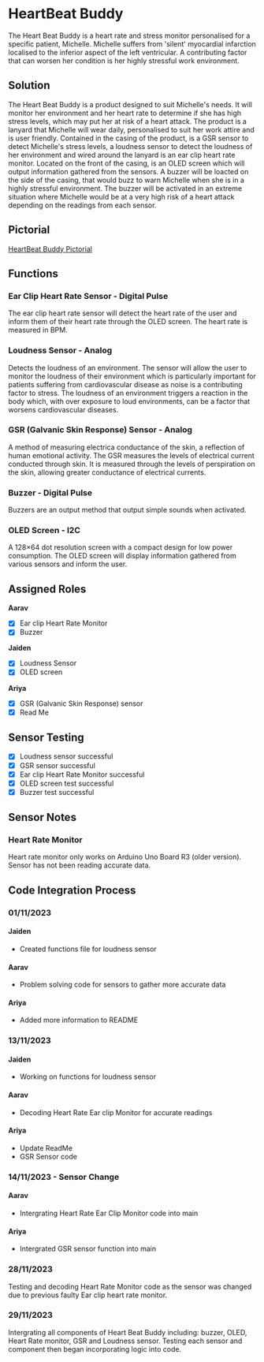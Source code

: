 # HeartBeat Buddy

The Heart Beat Buddy is a heart rate and stress monitor personalised for a specific patient, Michelle. 
Michelle suffers from 'silent' myocardial infarction localised to the inferior aspect of the left ventricular. A contributing factor that can worsen her condition is her highly stressful work environment. 

## Solution

The Heart Beat Buddy is a product designed to suit Michelle's needs. It will monitor her environment and her heart rate to determine if she has high stress levels, which may put her at risk of a heart attack. The product is a lanyard that Michelle will wear daily, personalised to suit her work attire and is user friendly. 
Contained in the casing of the product, is a GSR sensor to detect Michelle's stress levels, a loudness sensor to detect the loudness of her environment and wired around the lanyard is an ear clip heart rate monitor. 
Located on the front of the casing, is an OLED screen which will output information gathered from the sensors. A buzzer will be loacted on the side of the casing, that would buzz to warn Michelle when she is in a highly stressful environment. The buzzer will be activated in an extreme situation where Michelle would be at a very high risk of a heart attack depending on the readings from each sensor. 

## Pictorial
[HeartBeat Buddy Pictorial](https://github.com/TempeHS/2023IST-BioMech-HeartbeatBuddy-Aarav.S-Ariya.V-Jaiden.W/blob/main/.workingDocuments/Heart%20Monitor%20Lanyard%20Pictorial.jpg)

## Functions 
### Ear Clip Heart Rate Sensor - Digital Pulse
The ear clip heart rate sensor will detect the heart rate of the user and inform them of their heart rate through the OLED screen. The heart rate is measured in BPM.
### Loudness Sensor - Analog
Detects the loudness of an environment. The sensor will allow the user to monitor the loudness of their environment which is particularly important for patients suffering from cardiovascular disease as noise is a contributing factor to stress. The loudness of an environment triggers a reaction in the body which, with over exposure to loud environments, can be a factor that worsens cardiovascular diseases.  
### GSR (Galvanic Skin Response) Sensor - Analog
A method of measuring electrica conductance of the skin, a reflection of human emotional activity. The GSR measures the levels of electrical current conducted through skin. It is measured through the levels of perspiration on the skin, allowing greater conductance of electrical currents. 
### Buzzer - Digital Pulse
Buzzers are an output method that output simple sounds when activated. 
### OLED Screen - I2C
A 128×64 dot resolution screen with a compact design for low power consumption. The OLED screen will display information gathered from various sensors and inform the user.

## Assigned Roles
**Aarav**
- [x] Ear clip Heart Rate Monitor
- [x] Buzzer 

**Jaiden**
- [x] Loudness Sensor
- [x] OLED screen 

**Ariya**
- [x] GSR (Galvanic Skin Response) sensor
- [x] Read Me

## Sensor Testing 
- [x] Loudness sensor successful
- [x] GSR sensor successful 
- [x] Ear clip Heart Rate Monitor successful
- [x] OLED screen test successful
- [x] Buzzer test successful

## Sensor Notes

### Heart Rate Monitor
Heart rate monitor only works on Arduino Uno Board R3 (older version).
Sensor has not been reading accurate data. 

## Code Integration Process
### 01/11/2023
#### Jaiden
- Created functions file for loudness sensor

#### Aarav
- Problem solving code for sensors to gather more accurate data

#### Ariya
- Added more information to README

### 13/11/2023
#### Jaiden 
- Working on functions for loudness sensor

#### Aarav 
- Decoding Heart Rate Ear clip Monitor for accurate readings

#### Ariya
- Update ReadMe
- GSR Sensor code

### 14/11/2023 - Sensor Change 
#### Aarav
- Intergrating Heart Rate Ear Clip Monitor code into main

#### Ariya
- Intergrated GSR sensor function into main

### 28/11/2023
Testing and decoding Heart Rate Monitor code as the sensor was changed due to previous faulty Ear clip heart rate monitor.
### 29/11/2023
Intergrating all components of Heart Beat Buddy including: buzzer, OLED, Heart Rate monitor, GSR and Loudness sensor. Testing each sensor and component then began incorporating logic into code.
